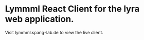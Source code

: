 # Lymmml React Client for the lyra web application. 

Visit lymmml.spang-lab.de to view the live client. 
